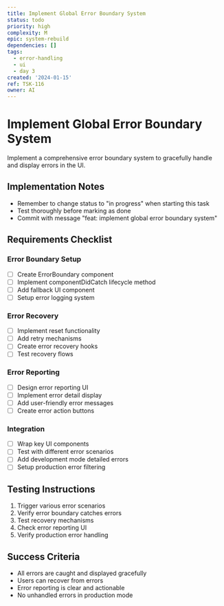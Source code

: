 ```yaml
---
title: Implement Global Error Boundary System
status: todo
priority: high
complexity: M
epic: system-rebuild
dependencies: []
tags:
  - error-handling
  - ui
  - day 3
created: '2024-01-15'
ref: TSK-116
owner: AI
---
```


# Implement Global Error Boundary System

Implement a comprehensive error boundary system to gracefully handle and display errors in the UI.

## Implementation Notes

- Remember to change status to "in progress" when starting this task
- Test thoroughly before marking as done
- Commit with message "feat: implement global error boundary system"

## Requirements Checklist

### Error Boundary Setup

- [ ] Create ErrorBoundary component
- [ ] Implement componentDidCatch lifecycle method
- [ ] Add fallback UI component
- [ ] Setup error logging system

### Error Recovery

- [ ] Implement reset functionality
- [ ] Add retry mechanisms
- [ ] Create error recovery hooks
- [ ] Test recovery flows

### Error Reporting

- [ ] Design error reporting UI
- [ ] Implement error detail display
- [ ] Add user-friendly error messages
- [ ] Create error action buttons

### Integration

- [ ] Wrap key UI components
- [ ] Test with different error scenarios
- [ ] Add development mode detailed errors
- [ ] Setup production error filtering

## Testing Instructions

1. Trigger various error scenarios
2. Verify error boundary catches errors
3. Test recovery mechanisms
4. Check error reporting UI
5. Verify production error handling

## Success Criteria

- All errors are caught and displayed gracefully
- Users can recover from errors
- Error reporting is clear and actionable
- No unhandled errors in production mode
